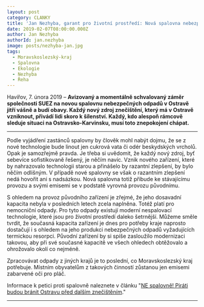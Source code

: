 ```yaml
---
layout: post
category: CLANKY
title: 'Jan Nezhyba, garant pro životní prostředí: Nová spalovna nebezpečných odpadů v Ostravě budí emoce'
date: 2019-02-07T08:00:00.000Z
author: Jan Nezhyba
authorId: jan.nezhyba
image: posts/nezhyba-jan.jpg
tags:
  - Moravskoslezský-kraj
  - Spalovna
  - Ekologie
  - Nezhyba
  - Řeha
---
```


Havířov, 7. února 2019 – **Avizovaný a momentálně schvalovaný záměr společnosti SUEZ na novou spalovnu nebezpečných odpadů v Ostravě jitří vášně a budí obavy. Každý nový zdroj znečištění, který má v Ostravě vzniknout, přivádí lidi skoro k šílenství. Každý, kdo alespoň rámcově sleduje situaci na Ostravsko-Karvinsku, musí toto znepokojení chápat.**

<hr>

Podle vyjádření zastánců spalovny by člověk mohl nabýt dojmu, že se z nové technologie bude linout jen cukrová vata či odér beskydských vrcholů. Opak je samozřejmě pravda. Je třeba si uvědomit, že každý nový zdroj, byť sebevíce sofistikovaně řešený, je něčím navíc. Vznik nového zařízení, které by nahrazovalo technologii starou a přinášelo by razantní zlepšení, by bylo něčím odlišným. V případě nové spalovny se však o razantním zlepšení nedá hovořit ani s nadsázkou. Nová spalovna totiž přibude ke stávajícímu provozu a svými emisemi se v podstatě vyrovná provozu původnímu. 

S ohledem na provoz původního zařízení je zřejmé, že jeho dosavadní kapacita nebyla v posledních letech zcela naplněna. Totéž platí pro nemocniční odpady. Pro tyto odpady existují moderní nespalovací technologie, které jsou pro životní prostředí daleko šetrnější. Můžeme směle tvrdit, že současná kapacita zařízení je dnes pro potřeby kraje naprosto dostačují i s ohledem na jeho produkci nebezpečných odpadů vyžadujících termickou resorpci. Původní zařízení by si spíše zasloužilo modernizaci takovou, aby při své současné kapacitě ve všech ohledech obtěžovalo a ohrožovalo okolí co nejméně. 

Zpracovávat odpady z jiných krajů je to poslední, co Moravskoslezský kraj potřebuje. Místním obyvatelům z takových činností zůstanou jen emisemi zabarvené oči pro pláč. 

Informace k petici proti spalovně naleznete v článku "[NE spalovně! Piráti budou bránit Ostravu před dalším znečištěním](https://ostrava.pirati.cz/aktuality/ne-spalovne.html "NE spalovně! Piráti budou bránit Ostravu před dalším znečištěním")."

- - -
